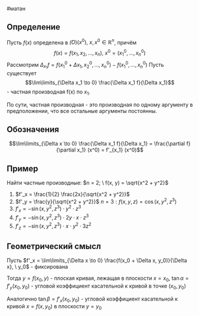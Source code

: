 #матан 
## Определение
Пусть $f(x)$ определена в $\dot(O)(x^0), \ x, x^0 \in \mathbb{R}^n$, причём $$f(x) = f(x_1, x_2, \dots, x_n), \ x^0 = (x_1^0, \dots, x_n^0)$$
Рассмотрим $\Delta_{x_1}f = f(x_1^0 + \Delta x_1, x_2^0, \dots, x_n^0) - f(x_1^0, \dots, x_n^0)$
Пусть существует $$\lim\limits_{\Delta x_1 \to 0} \frac{\Delta x_1 f}{\Delta x_1}$$ - частная производная f(x) по $x_1$.

По сути, частная производная - это производная по одному аргументу в предположении, что все остальные аргументы постоянны.

## Обозначения
$$\lim\limits_{\Delta x \to 0} \frac{\Delta x_1 f}{\Delta x_1} = \frac{\partial f}{\partial x_1} (x^0) = f'_{x_1} (x^0)$$
## Пример
Найти частные производные:
$n = 2; \ f(x, y) = \sqrt{x^2 + y^2}$
1. $f'_x = \frac{1}{2} \frac{2x}{\sqrt{x^2 + y^2}}$
2. $f'_y = \frac{y}{\sqrt{x^2 + y^2}}$
$n = 3: f(x, y, z) = \cos (x, y^2, z^3)$
1. $f'_x = - \sin (x, y^2, z^3) \cdot y^2 \cdot z^3$
2. $f'_y = - \sin (x, y^2, z^3) \cdot 2y \cdot x \cdot z^3$
3. $f'_z = - \sin (x, y^2, z^3) \cdot x \cdot y^2 \cdot 3z^2$
## Геометрический смысл
Пусть $f'_x = \lim\limits_{\Delta x \to 0} \frac{f(x_0 + \Delta x, y_0)}{\Delta x}, \ y_0$ - фиксирована

Тогда $y = f(x_0, y)$ - плоская кривая, лежащая в плоскости $x = x_0, \ \tan \alpha = f'_y(x_0, y_0)$ - угловой коэффициент касательной к кривой в точке $(x_0, y_0)$

Аналогично $\tan \beta = f'_x(x_0, y_0)$ - угловой коэффициент касательной к кривой $x = f(x, y_0)$ в плоскости $y = y_0$